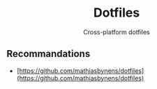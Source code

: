 <div align="center">

# Dotfiles

Cross-platform dotfiles
</div>

## Recommandations
- [https://github.com/mathiasbynens/dotfiles](https://github.com/mathiasbynens/dotfiles)
